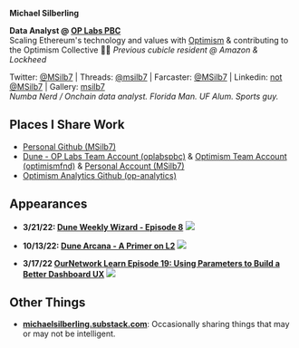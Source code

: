 <!-- ## Michael Silberling -->
<!-- ![image](https://user-images.githubusercontent.com/4006780/223618821-2463d2ea-41f9-41d7-914c-3bded756e733.png) -->

**Michael Silberling**<br/>

**Data Analyst @ [OP Labs PBC](https://www.oplabs.co/)**<br/>
Scaling Ethereum's technology and values with [Optimism](https://www.optimism.io/) & contributing to the Optimism Collective 🔴✨
*Previous cubicle resident @ Amazon & Lockheed*

Twitter: [@MSilb7](https://twitter.com/MSilb7) | Threads: [@msilb7](https://www.threads.net/@msilb7) | Farcaster: [@MSilb7](https://warpcast.com/msilb7) | Linkedin: [not @MSilb7](https://www.linkedin.com/in/michaelsilberling/) | Gallery: [msilb7](https://gallery.so/msilb7)
<br/>_Numba Nerd / Onchain data analyst. Florida Man. UF Alum. Sports guy._


## Places I Share Work
- [Personal Github (MSilb7)](https://github.com/MSilb7)
- [Dune - OP Labs Team Account (oplabspbc)](https://dune.com/oplabspbc) & [Optimism Team Account (optimismfnd)](https://dune.com/optimismfnd) & [Personal Account (MSilb7)](https://dune.com/msilb7)
- [Optimism Analytics Github (op-analytics)](https://github.com/ethereum-optimism/op-analytics)

## Appearances

- **3/21/22: [Dune Weekly Wizard - Episode 8](https://youtu.be/F5wu3c_EjzU)**
  [![](https://img.youtube.com/vi/F5wu3c_EjzU/maxresdefault.jpg)](https://youtu.be/F5wu3c_EjzU)
  
- **10/13/22: [Dune Arcana - A Primer on L2](https://youtu.be/sciPaCZGzcE)**
  [![](https://img.youtube.com/vi/sciPaCZGzcE/maxresdefault.jpg)](https://youtu.be/sciPaCZGzcE)
  
- **3/17/22 [OurNetwork Learn Episode 19: Using Parameters to Build a Better Dashboard UX](https://www.youtube.com/watch?v=OEyzrRkvY2w&list=PL_7kfUeJgSzz5Fltb2nivE_8xuAe2XTJl&index=19)**
  [![](https://img.youtube.com/vi/OEyzrRkvY2w/maxresdefault.jpg)](https://youtu.be/OEyzrRkvY2w)


## Other Things
- **[michaelsilberling.substack.com](https://michaelsilberling.substack.com/)**: Occasionally sharing things that may or may not be intelligent.
